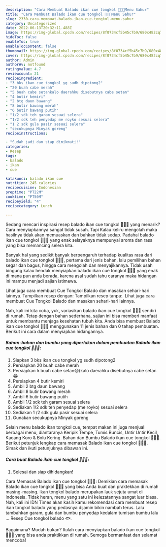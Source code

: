 ```yaml
---
description: "Cara Membuat Balado ikan cue tongkol 🦈🦈🦈Menu Sahur"
title: "Cara Membuat Balado ikan cue tongkol 🦈🦈🦈Menu Sahur"
slug: 2330-cara-membuat-balado-ikan-cue-tongkol-menu-sahur
category: Uncategorized
date: 2022-06-13T20:32:11.488Z
image: https://img-global.cpcdn.com/recipes/8f0734cf5b45c7b9/680x482cq70/balado-ikan-cue-tongkol-foto-resep-utama.jpg
hideToc: false
enableToc: true
enableTocContent: false
thumbnail: https://img-global.cpcdn.com/recipes/8f0734cf5b45c7b9/680x482cq70/balado-ikan-cue-tongkol-foto-resep-utama.jpg
cover: https://img-global.cpcdn.com/recipes/8f0734cf5b45c7b9/680x482cq70/balado-ikan-cue-tongkol-foto-resep-utama.jpg
author: Admin
authorAv: notfound
ratingvalue: 4.7
reviewcount: 21
recipeingredient:
- "3 bks ikan cue tongkol yg sudh dipotong2"
- "20 buah cabe merah"
- "5 buah cabe setankalo daerahku disebutnya cabe setan"
- "4 butir kemiri"
- "2 btg daun bawang"
- "8 butir bawang merah"
- "6 butir bawang putih"
- "1/2 sdk teh garam sesuai selera"
- "1/2 sdk teh penyedap me royko sesuai selera"
- "1 2 sdk gula pasir sesuai selera"
- "secukupnya Minyak goreng"
recipeinstructions:

- "Sudah jadi dan siap dinikmati!"
categories:
- Resep
tags:
- balado
- ikan
- cue

katakunci: balado ikan cue 
nutrition: 245 calories
recipecuisine: Indonesian
preptime: "PT22M"
cooktime: "PT50M"
recipeyield: "4"
recipecategory: Lunch

---
```



Sedang mencari inspirasi resep balado ikan cue tongkol 🦈🦈🦈 yang menarik? Cara menyiapkannya sangat tidak susah. Tapi Kalau keliru mengolah maka hasilnya tidak akan memuaskan dan bahkan tidak sedap. Padahal balado ikan cue tongkol 🦈🦈🦈 yang enak selayaknya mempunyai aroma dan rasa yang bisa memancing selera kita.


Banyak hal yang sedikit banyak berpengaruh terhadap kualitas rasa dari balado ikan cue tongkol 🦈🦈🦈, pertama dari jenis bahan, lalu pemilihan bahan segar dan bagus, hingga cara mengolah dan menyajikannya. Tidak usah bingung kalau hendak menyiapkan balado ikan cue tongkol 🦈🦈🦈 yang enak di mana pun anda berada, karena asal sudah tahu caranya maka hidangan ini mampu menjadi sajian istimewa.

Lihat juga cara membuat Cue Tongkol Balado dan masakan sehari-hari lainnya. Tampilkan resep dengan: Tampilkan resep tanpa:. Lihat juga cara membuat Cue Tongkol Balado dan masakan sehari-hari lainnya.


Nah, kali ini kita coba, yuk, variasikan balado ikan cue tongkol 🦈🦈🦈 sendiri di rumah. Tetap dengan bahan sederhana, sajian ini bisa memberi manfaat untuk membantu menjaga kesehatan tubuh kita. Anda bisa membuat Balado ikan cue tongkol 🦈🦈🦈 menggunakan 11 jenis bahan dan 0 tahap pembuatan. Berikut ini cara dalam menyiapkan hidangannya.

<!--inarticleads1-->

##### Bahan-bahan dan bumbu yang diperlukan dalam pembuatan Balado ikan cue tongkol 🦈🦈🦈:

1. Siapkan 3 bks ikan cue tongkol yg sudh dipotong2
1. Persiapkan 20 buah cabe merah
1. Persiapkan 5 buah cabe setan😆(kalo daerahku disebutnya cabe setan😂
1. Persiapkan 4 butir kemiri
1. Ambil 2 btg daun bawang
1. Ambil 8 butir bawang merah
1. Ambil 6 butir bawang putih
1. Ambil 1/2 sdk teh garam sesuai selera
1. Sediakan 1/2 sdk teh penyedap (me royko) sesuai selera
1. Sediakan 1 /2 sdk gula pasir sesuai selera
1. Gunakan secukupnya Minyak goreng


Selain menu balado ikan tongkol cue, tempat makan ini juga menjual berbagai menu, diantaranya Keripik Tempe, Tumis Buncis, Untir Untir Kecil, Kacang Koro &amp; Bolu Kering. Bahan dan Bumbu Balado ikan cue tongkol 🦈🦈🦈. Berikut petunjuk lengkap cara memasak Balado ikan cue tongkol 🦈🦈🦈. Simak dan ikuti petunjuknya dibawah ini. 

<!--inarticleads2-->

##### Cara buat Balado ikan cue tongkol 🦈🦈🦈:


1. Selesai dan siap dihidangkan!

Cara Memasak Balado ikan cue tongkol 🦈🦈🦈: Demikian cara memasak Balado ikan cue tongkol 🦈🦈🦈 yang bisa Anda buat dan praktekkan di rumah masing-masing. Ikan tongkol balado merupakan lauk sejuta umat di Indonesia. Tidak heran, menu yang satu ini kelezatannya sangat luar biasa. Nah, kali ini IDN Times akan kasih kamu rekomendasi cara membuat resep ikan tongkol balado yang pedasnya dijamin bikin nambah terus. Lalu tambahkan garam, gula dan bumbu penyedap kedalam tumisan bumbu lalu … Resep Cue tongkol balado 🐟. 

Bagaimana? Mudah bukan? Itulah cara menyiapkan balado ikan cue tongkol 🦈🦈🦈 yang bisa anda praktikkan di rumah. Semoga bermanfaat dan selamat mencoba!
